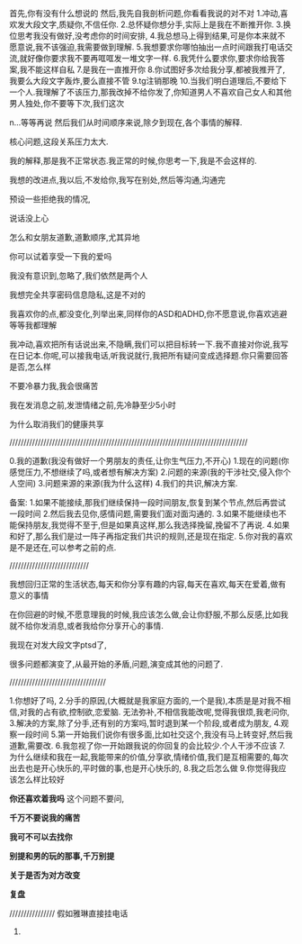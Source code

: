 
首先,你有没有什么想说的
然后,我先自我剖析问题,你看看我说的对不对
1.冲动,喜欢发大段文字,质疑你,不信任你.
2.总怀疑你想分手,实际上是我在不断推开你.
3.换位思考我没有做好,没考虑你的时间安排,
4.我总想马上得到结果,可是你本来就不愿意说,我不该强迫,我需要做到理解.
5.我想要求你哪怕抽出一点时间跟我打电话交流,就好像你要求我不要再哐哐发一堆文字一样.
6.我凭什么要求你,要求你给我答案,我不能这样自私
7.是我在一直推开你
8.你试图好多次给我分享,都被我推开了,我要么大段文字轰炸,要么直接不管
9.tg注销那晚
10.当我们明白道理后,不要给下一个人.我理解了不该压力,那我改掉不给你发了,你知道男人不喜欢自己女人和其他男人独处,你不要等下次,我们这次

n...等等再说
然后我们从时间顺序来说,除夕到现在,各个事情的解释.

核心问题,这段关系压力太大.

我的解释,那是我不正常状态.我正常的时候,你思考一下,我是不会这样的.

我想的改进点,我以后,不发给你,我写在别处,然后等沟通,沟通完

预设一些拒绝我的情况,

说话没上心

怎么和女朋友道歉,道歉顺序,尤其异地

你可以试着享受一下我的爱吗

我没有意识到,忽略了,我们依然是两个人

我想完全共享密码信息隐私,这是不对的

我喜欢你的点,都没变化,列举出来,同样你的ASD和ADHD,你不愿意说,你喜欢逃避等等我都理解

我冲动,喜欢把所有话说出来,不隐瞒,我们可以把目标转一下.我不直接对你说,我写在日记本.你呢,可以接我电话,听我说就行,我把所有疑问变成选择题.你只需要回答是否,怎么样


不要冷暴力我,我会很痛苦

我在发消息之前,发泄情绪之前,先冷静至少5小时

为什么取消我们的健康共享

////////////////////////////////////////////////////////////////////////////////////

0.我的道歉(我没有做好一个男朋友的责任,让你生气压力,不开心)
1.现在的问题(你感觉压力,不想继续了吗,或者想有解决方案)
2.问题的来源(我的干涉社交,侵入你个人空间)
3.问题来源的来源(我为什么这样)
4.我们的共识,解决方案.

备案:
1.如果不能接续,那我们继续保持一段时间朋友,恢复到某个节点,然后再尝试一段时间
2.然后我去见你,感情问题,需要我们面对面沟通的.
3.如果不能继续也不能保持朋友,我觉得不至于,但是如果真这样,那么我选择挽留,挽留不了再说.
4.如果和好了,那么我们是过一阵子再指定我们共识的规则,还是现在指定.
5.你对我的喜欢是不是还在,可以参考之前的点.


////////////////////////////

我想回归正常的生活状态,每天和你分享有趣的内容,每天在喜欢,每天在爱着,做有意义的事情

在你回避的时候,不愿意理我的时候,我应该怎么做,会让你舒服,不那么反感,比如我就不给你发消息,或者我给你分享开心的事情.

我现在对发大段文字ptsd了,

很多问题都演变了,从最开始的矛盾,问题,演变成其他的问题了.


//////////////////////////////////

1.你想好了吗,
2.分手的原因,(大概就是我家庭方面的,一个是我),本质是是对我不相信,对我的占有欲,控制欲,恋爱脑.
无法弥补,不相信我能改呢,觉得我很烦,我老问你,
3.解决的方案,除了分手,还有别的方案吗,暂时退到某一个阶段,或者成为朋友,
4.观察一段时间
5.第一开始我们说你有很多面,比如社交这个,我没有马上转变好,然后我道歉,需要改.
6.我忽视了你一开始跟我说的你回复的会比较少.个人干涉不应该
7.为什么继续和我在一起,我能带来的价值,分享欲,情绪价值,我们是互相需要的,每次出去也是开心快乐的,平时做的事,也是开心快乐的,
8.我之后怎么做
9.你觉得我应该怎么样比较好


**你还喜欢着我吗** 这个问题不要问,

**千万不要说我的痛苦**

**我可不可以去找你**

**别提和男的玩的那事,千万别提**

**关于是否为对方改变**

**复盘**

////////////////
假如雅琳直接挂电话

1.